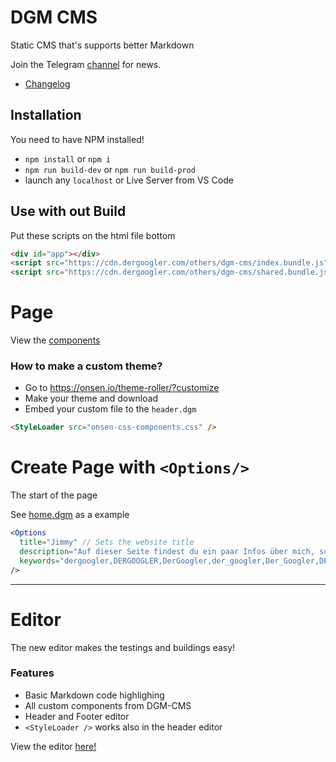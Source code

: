 # DGM CMS

Static CMS that's supports better Markdown

Join the Telegram [channel](https://t.me/dergoogler) for news.

- [Changelog](https://github.com/DerGoogler/dgm-cms/blob/master/CHANGELOG.md)

## Installation

You need to have NPM installed!

- `npm install` or `npm i`
- `npm run build-dev` or `npm run build-prod`
- launch any `localhost` or Live Server from VS Code

## Use with out Build

Put these scripts on the html file bottom

```html
<div id="app"></div>
<script src="https://cdn.dergoogler.com/others/dgm-cms/index.bundle.js"></script>
<script src="https://cdn.dergoogler.com/others/dgm-cms/shared.bundle.js"></script>
```

# Page

View the [components](https://github.com/DerGoogler/dgm-cms/blob/master/COMPONENTS.md)

### How to make a custom theme?

- Go to https://onsen.io/theme-roller/?customize
- Make your theme and download
- Embed your custom file to the `header.dgm`

```html
<StyleLoader src="onsen-css-components.css" />
```

# Create Page with `<Options/>`

The start of the page

See [home.dgm](https://github.com/DerGoogler/dgm-cms/blob/master/pages/home.dgm) as a example

```jsx
<Options
  title="Jimmy" // Sets the website title
  description="Auf dieser Seite findest du ein paar Infos über mich, sowie meinen Musik Geschmack!" // description for the website
  keywords="dergoogler,DERGOOGLER,DerGoogler,der_googler,Der_Googler,DER_GOOGLER,JIMMY,jimmy,dergoogler.com,www.dergoogler.com" // keyword for the website
/>
```

---

# Editor

The new editor makes the testings and buildings easy!

### Features

- Basic Markdown code highlighing
- All custom components from DGM-CMS
- Header and Footer editor
- `<StyleLoader />` works also in the header editor

View the editor [here!](https://dergoogler.com/editor/)
